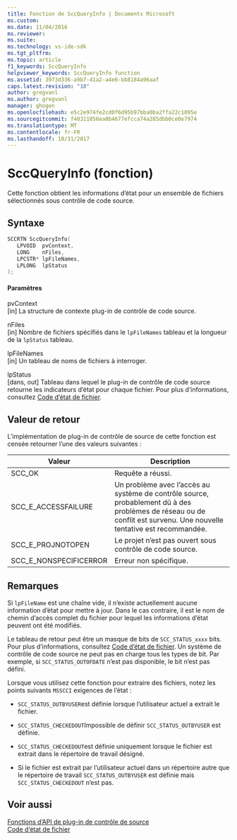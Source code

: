 ```yaml
---
title: Fonction de SccQueryInfo | Documents Microsoft
ms.custom: 
ms.date: 11/04/2016
ms.reviewer: 
ms.suite: 
ms.technology: vs-ide-sdk
ms.tgt_pltfrm: 
ms.topic: article
f1_keywords: SccQueryInfo
helpviewer_keywords: SccQueryInfo function
ms.assetid: 3973d336-a9b7-41a2-a4e6-bb8184a96aaf
caps.latest.revision: "18"
author: gregvanl
ms.author: gregvanl
manager: ghogen
ms.openlocfilehash: e5c2e974fe2cd0f6d95b97bba0ba2ffa22c1095e
ms.sourcegitcommit: f40311056ea0b4677efcca74a285dbb0ce0e7974
ms.translationtype: MT
ms.contentlocale: fr-FR
ms.lasthandoff: 10/31/2017
---
```

# <a name="sccqueryinfo-function"></a>SccQueryInfo (fonction)
Cette fonction obtient les informations d’état pour un ensemble de fichiers sélectionnés sous contrôle de code source.  
  
## <a name="syntax"></a>Syntaxe  
  
```cpp  
SCCRTN SccQueryInfo(  
   LPVOID  pvContext,  
   LONG    nFiles,  
   LPCSTR* lpFileNames,  
   LPLONG  lpStatus  
);  
```  
  
#### <a name="parameters"></a>Paramètres  
 pvContext  
 [in] La structure de contexte plug-in de contrôle de code source.  
  
 nFiles  
 [in] Nombre de fichiers spécifiés dans le `lpFileNames` tableau et la longueur de la `lpStatus` tableau.  
  
 lpFileNames  
 [in] Un tableau de noms de fichiers à interroger.  
  
 lpStatus  
 [dans, out] Tableau dans lequel le plug-in de contrôle de code source retourne les indicateurs d’état pour chaque fichier. Pour plus d’informations, consultez [Code d’état de fichier](../extensibility/file-status-code-enumerator.md).  
  
## <a name="return-value"></a>Valeur de retour  
 L’implémentation de plug-in de contrôle de source de cette fonction est censée retourner l’une des valeurs suivantes :  
  
|Valeur|Description|  
|-----------|-----------------|  
|SCC_OK|Requête a réussi.|  
|SCC_E_ACCESSFAILURE|Un problème avec l’accès au système de contrôle source, probablement dû à des problèmes de réseau ou de conflit est survenu. Une nouvelle tentative est recommandée.|  
|SCC_E_PROJNOTOPEN|Le projet n’est pas ouvert sous contrôle de code source.|  
|SCC_E_NONSPECIFICERROR|Erreur non spécifique.|  
  
## <a name="remarks"></a>Remarques  
 Si `lpFileName` est une chaîne vide, il n’existe actuellement aucune information d’état pour mettre à jour. Dans le cas contraire, il est le nom de chemin d’accès complet du fichier pour lequel les informations d’état peuvent ont été modifiés.  
  
 Le tableau de retour peut être un masque de bits de `SCC_STATUS_xxxx` bits. Pour plus d’informations, consultez [Code d’état de fichier](../extensibility/file-status-code-enumerator.md). Un système de contrôle de code source ne peut pas en charge tous les types de bit. Par exemple, si `SCC_STATUS_OUTOFDATE` n’est pas disponible, le bit n’est pas défini.  
  
 Lorsque vous utilisez cette fonction pour extraire des fichiers, notez les points suivants `MSSCCI` exigences de l’état :  
  
-   `SCC_STATUS_OUTBYUSER`est définie lorsque l’utilisateur actuel a extrait le fichier.  
  
-   `SCC_STATUS_CHECKEDOUT`Impossible de définir `SCC_STATUS_OUTBYUSER` est définie.  
  
-   `SCC_STATUS_CHECKEDOUT`est définie uniquement lorsque le fichier est extrait dans le répertoire de travail désigné.  
  
-   Si le fichier est extrait par l’utilisateur actuel dans un répertoire autre que le répertoire de travail `SCC_STATUS_OUTBYUSER` est définie mais `SCC_STATUS_CHECKEDOUT` n’est pas.  
  
## <a name="see-also"></a>Voir aussi  
 [Fonctions d’API de plug-in de contrôle de source](../extensibility/source-control-plug-in-api-functions.md)   
 [Code d’état de fichier](../extensibility/file-status-code-enumerator.md)